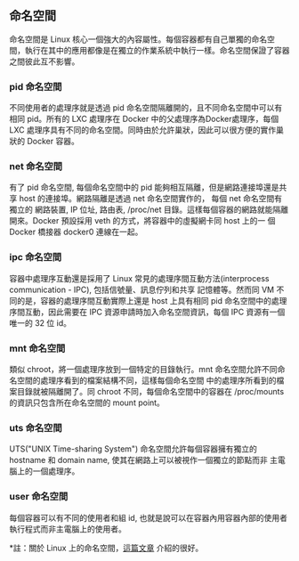 ## 命名空間
命名空間是 Linux 核心一個強大的內容屬性。每個容器都有自己單獨的命名空間，執行在其中的應用都像是在獨立的作業系統中執行一樣。命名空間保證了容器之間彼此互不影響。

### pid 命名空間
不同使用者的處理序就是透過 pid 命名空間隔離開的，且不同命名空間中可以有相同 pid。所有的 LXC 處理序在 Docker 中的父處理序為Docker處理序，每個 LXC 處理序具有不同的命名空間。同時由於允許巢狀，因此可以很方便的實作巢狀的 Docker 容器。

### net 命名空間
有了 pid 命名空間, 每個命名空間中的 pid 能夠相互隔離，但是網路連接埠還是共享 host 的連接埠。網路隔離是透過 net 命名空間實作的， 每個 net 命名空間有獨立的 網路裝置, IP 位址, 路由表, /proc/net 目錄。這樣每個容器的網路就能隔離開來。Docker  預設採用 veth 的方式，將容器中的虛擬網卡同 host 上的一 個Docker 橋接器 docker0 連線在一起。

### ipc 命名空間
容器中處理序互動還是採用了 Linux 常見的處理序間互動方法(interprocess communication - IPC), 包括信號量、訊息佇列和共享 記憶體等。然而同 VM 不同的是，容器的處理序間互動實際上還是 host 上具有相同 pid 命名空間中的處理序間互動，因此需要在 IPC 資源申請時加入命名空間資訊，每個 IPC 資源有一個唯一的 32 位 id。

### mnt 命名空間
類似 chroot，將一個處理序放到一個特定的目錄執行。mnt 命名空間允許不同命名空間的處理序看到的檔案結構不同，這樣每個命名空間 中的處理序所看到的檔案目錄就被隔離開了。同 chroot 不同，每個命名空間中的容器在 /proc/mounts 的資訊只包含所在命名空間的 mount point。

### uts 命名空間
UTS("UNIX Time-sharing System") 命名空間允許每個容器擁有獨立的 hostname 和 domain name, 使其在網路上可以被視作一個獨立的節點而非 主電腦上的一個處理序。

### user 命名空間
每個容器可以有不同的使用者和組 id, 也就是說可以在容器內用容器內部的使用者執行程式而非主電腦上的使用者。

*註：關於 Linux 上的命名空間，[這篇文章](http://blog.scottlowe.org/2013/09/04/introducing-linux-network-namespaces/) 介紹的很好。
